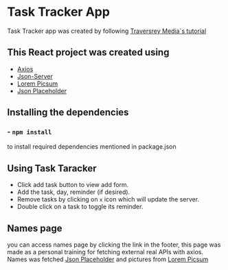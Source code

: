 # Task Tracker App
Task Tracker app was created by following [Traversrey Media`s tutorial](https://www.youtube.com/watch?v=w7ejDZ8SWv8&t=404s)

## This React project was created using

- [Axios](https://www.axios.com/)
- [Json-Server](https://www.npmjs.com/package/json-server/)
- [Lorem Picsum](https://picsum.photos/)
- [Json Placeholder](https://jsonplaceholder.typicode.com/)
## Installing the dependencies
### - `npm install` 
to install required dependencies mentioned in package.json

## Using Task Taracker

- Click add task button to view add form.
- Add the  task, day, reminder (if desired).
- Remove tasks by clicking on `x` icon which will update the server.
- Double click on a task to toggle its reminder.

## Names page
you can access names page by clicking the link in the footer, this page was made as a personal training
for fetching external real APIs with axios. Names was fetched [Json Placeholder](https://jsonplaceholder.typicode.com/) and pictures from [Lorem Picsum](https://picsum.photos/)